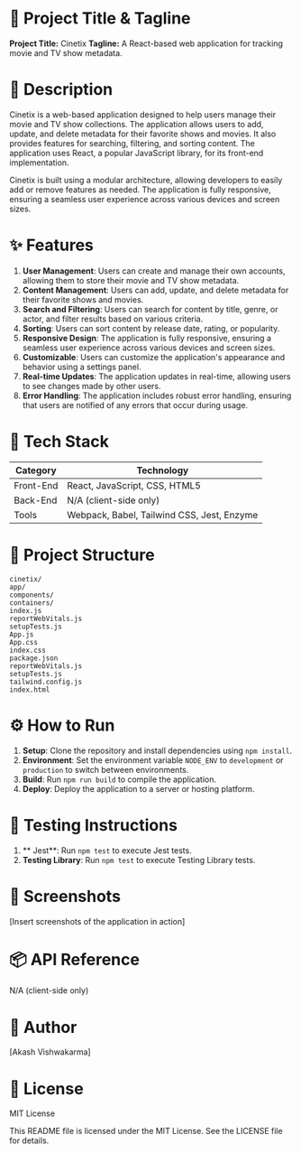 🚀 **Project Title & Tagline**
================================

**Project Title:** Cinetix
**Tagline:** A React-based web application for tracking movie and TV show metadata.

📖 **Description**
===============

Cinetix is a web-based application designed to help users manage their movie and TV show collections. The application allows users to add, update, and delete metadata for their favorite shows and movies. It also provides features for searching, filtering, and sorting content. The application uses React, a popular JavaScript library, for its front-end implementation.

Cinetix is built using a modular architecture, allowing developers to easily add or remove features as needed. The application is fully responsive, ensuring a seamless user experience across various devices and screen sizes.

✨ **Features**
=============

1. **User Management**: Users can create and manage their own accounts, allowing them to store their movie and TV show metadata.
2. **Content Management**: Users can add, update, and delete metadata for their favorite shows and movies.
3. **Search and Filtering**: Users can search for content by title, genre, or actor, and filter results based on various criteria.
4. **Sorting**: Users can sort content by release date, rating, or popularity.
5. **Responsive Design**: The application is fully responsive, ensuring a seamless user experience across various devices and screen sizes.
6. **Customizable**: Users can customize the application's appearance and behavior using a settings panel.
7. **Real-time Updates**: The application updates in real-time, allowing users to see changes made by other users.
8. **Error Handling**: The application includes robust error handling, ensuring that users are notified of any errors that occur during usage.

🧰 **Tech Stack**
================

| **Category** | **Technology** |
| --- | --- |
| Front-End | React, JavaScript, CSS, HTML5 |
| Back-End | N/A (client-side only) |
| Tools | Webpack, Babel, Tailwind CSS, Jest, Enzyme |

📁 **Project Structure**
=====================

```
cinetix/
app/
components/
containers/
index.js
reportWebVitals.js
setupTests.js
App.js
App.css
index.css
package.json
reportWebVitals.js
setupTests.js
tailwind.config.js
index.html
```

⚙️ **How to Run**
===============

1. **Setup**: Clone the repository and install dependencies using `npm install`.
2. **Environment**: Set the environment variable `NODE_ENV` to `development` or `production` to switch between environments.
3. **Build**: Run `npm run build` to compile the application.
4. **Deploy**: Deploy the application to a server or hosting platform.

🧪 **Testing Instructions**
=====================

1. ** Jest**: Run `npm test` to execute Jest tests.
2. **Testing Library**: Run `npm test` to execute Testing Library tests.

📸 **Screenshots**
================

[Insert screenshots of the application in action]

📦 **API Reference**
==================

N/A (client-side only)

👤 **Author**
==========

[Akash Vishwakarma]

📝 **License**
==========

MIT License

This README file is licensed under the MIT License. See the LICENSE file for details.
